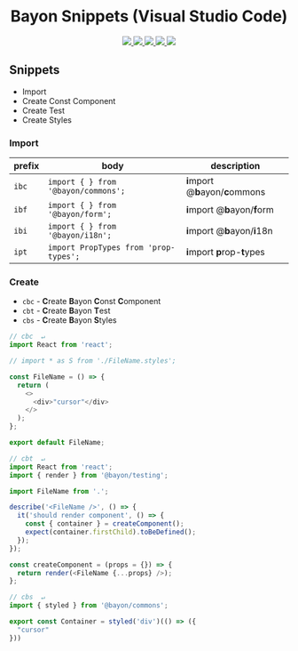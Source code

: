 <p>
  <h1 align="center">Bayon Snippets (Visual Studio Code)</h1>
</p>

<p align="center">
  <a href="https://github.com/Gabrieloczust/bayon-snippets">
    <img src="https://img.shields.io/github/repo-size/Gabrieloczust/bayon-snippets?style=plastic&color=4ac51c">
  </a>
  <a href="https://marketplace.visualstudio.com/items?itemName=gabrieloczust.vscode-bayon-snippets">
    <img src="https://vsmarketplacebadge.apphb.com/version-short/gabrieloczust.vscode-bayon-snippets.svg?style=plastic&color=61dafb">
  </a>
  <a href="https://marketplace.visualstudio.com/items?itemName=gabrieloczust.vscode-bayon-snippets">
    <img src="https://vsmarketplacebadge.apphb.com/installs-short/gabrieloczust.vscode-bayon-snippets.svg?style=plastic&color=4ac51c">
  </a>
  <a href="https://marketplace.visualstudio.com/items?itemName=gabrieloczust.vscode-bayon-snippets">
    <img src="https://vsmarketplacebadge.apphb.com/rating-short/gabrieloczust.vscode-bayon-snippets.svg?style=plastic&color=4ac51c">
  </a>
  <a href="https://marketplace.visualstudio.com/items?itemName=gabrieloczust.vscode-bayon-snippets">
    <img src="https://img.shields.io/github/license/Gabrieloczust/bayon-snippets?maxAge=2592000&style=plastic&color=4ac51c">
  </a>
</p>

## Snippets

- Import
- Create Const Component
- Create Test
- Create Styles

### Import

| prefix | body                                             | description                       |
| ------ | ------------------------------------------------ | --------------------------------- |
| `ibc`  | <code>import { } from '@bayon/commons';</code>   | **i**mport @**b**ayon/**c**ommons |
| `ibf`  | <code>import { } from '@bayon/form';</code>      | **i**mport @**b**ayon/**f**orm    |
| `ibi`  | <code>import { } from '@bayon/i18n';</code>      | **i**mport @**b**ayon/**i**18n    |
| `ipt`  | <code>import PropTypes from 'prop-types';</code> | **i**mport **p**rop-**t**ypes     |

### Create

- `cbc` - **C**reate **B**ayon **C**onst **C**omponent
- `cbt` - **C**reate **B**ayon **T**est
- `cbs` - **C**reate **B**ayon **S**tyles

```javascript
// cbc  ↵
import React from 'react';

// import * as S from './FileName.styles';

const FileName = () => {
  return (
    <>
      <div>"cursor"</div>
    </>
  );
};

export default FileName;
```

```javascript
// cbt  ↵
import React from 'react';
import { render } from '@bayon/testing';

import FileName from '.';

describe('<FileName />', () => {
  it('should render component', () => {
    const { container } = createComponent();
    expect(container.firstChild).toBeDefined();
  });
});

const createComponent = (props = {}) => {
  return render(<FileName {...props} />);
};
```

```javascript
// cbs  ↵
import { styled } from '@bayon/commons';

export const Container = styled('div')(() => ({
  "cursor"
}))

```
